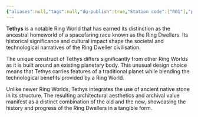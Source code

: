 ```yaml
---
{"aliases":null,"tags":null,"dg-publish":true,"Station code":["R01"],"permalink":"/narrative/locations/worlds/tethys/","dgPassFrontmatter":true}
---
```


**Tethys** is a notable Ring World that has earned its distinction as the ancestral homeworld of a spacefaring race known as the Ring Dwellers. Its historical significance and cultural impact shape the societal and technological narratives of the Ring Dweller civilisation.

The unique construct of Tethys differs significantly from other Ring Worlds as it is built around an existing planetary body. This unusual design choice means that Tethys carries features of a traditional planet while blending the technological benefits provided by a Ring World.

Unlike newer Ring Worlds, Tethys integrates the use of ancient native stone in its structure. The resulting architectural aesthetics and archival value manifest as a distinct combination of the old and the new, showcasing the history and progress of the Ring Dwellers in a tangible form.
